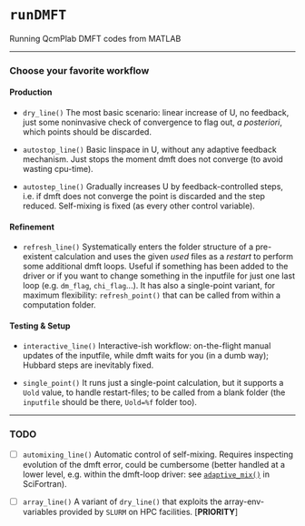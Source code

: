 # `runDMFT`
Running QcmPlab DMFT codes from MATLAB

----------

### Choose your favorite workflow

#### Production

- `dry_line()` The most basic scenario: linear increase of U, no feedback, just some noninvasive check of convergence to flag out, _a posteriori_, which points should be discarded. 

- `autostop_line()` Basic linspace in U, without any adaptive feedback mechanism. Just stops the moment dmft does not converge (to avoid wasting cpu-time).

- `autostep_line()` Gradually increases U by feedback-controlled steps, i.e. if dmft does not converge the point is discarded and the step reduced. Self-mixing is fixed (as every other control variable).


#### Refinement

- `refresh_line()` Systematically enters the folder structure of a pre-existent calculation and uses the given _used_ files as a _restart_ to perform some additional dmft loops. Useful if something has been added to the driver or if you want to change something in the inputfile for just one last loop (e.g. `dm_flag`, `chi_flag`...). It has also a single-point variant, for maximum flexibility: `refresh_point()` that can be called from within a computation folder.

#### Testing & Setup

- `interactive_line()` Interactive-ish workflow: on-the-flight manual updates of the inputfile, while dmft waits for you (in a dumb way); Hubbard steps are inevitably fixed.

- `single_point()` It runs just a single-point calculation, but it supports a `Uold` value, to handle restart-files; to be called from a blank folder (the `inputfile` should be there, `Uold=%f` folder too).

----------

### TODO

- [ ] `automixing_line()` Automatic control of self-mixing. Requires inspecting evolution of the dmft error, could be cumbersome (better handled at a lower level, e.g. within the dmft-loop driver: see [`adaptive_mix()`](https://github.com/QcmPlab/SciFortran/blob/master/src/SF_OPTIMIZE/adaptive_mix.f90) in SciFortran).

- [ ] `array_line()` A variant of `dry_line()` that exploits the array-env-variables provided by `SLURM` on HPC facilities. [**PRIORITY**]

